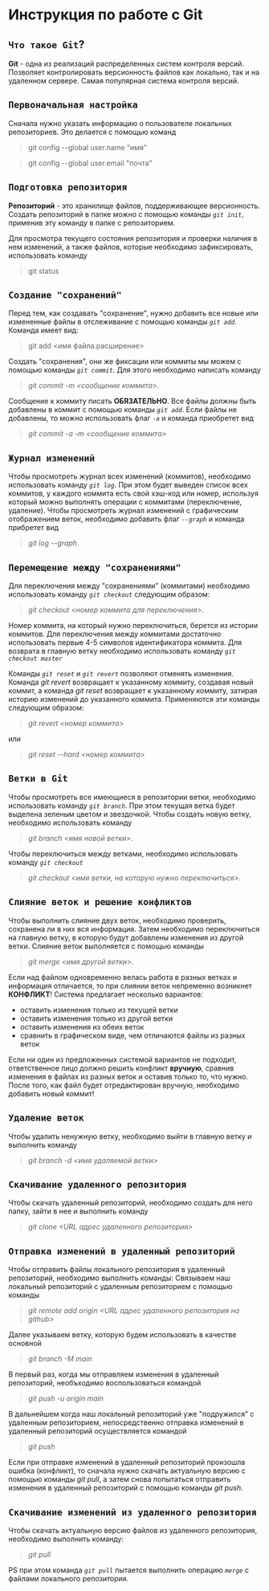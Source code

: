 # Инструкция по работе с Git

## `Что такое Git`?
**Git** - одна из реализаций распределенных систем контроля версий. Позволяет контролировать версионность файлов как локально, так и на удаленном сервере. Самая популярная система контроля версий.

## `Первоначальная настройка`
Сначала нужно указать информацию о пользователе локальных репозиториев. Это делается с помощью команд

>git config --global user.name "имя"

>git config --global user.email "почта"

## `Подготовка репозитория`
**Репозиторий** - это хранилище файлов, поддерживающее версионность. Создать репозиторий в папке можно с помощью команды *`git init`*, применив эту команду в папке с репозиторием.

Для просмотра текущего состояния репозитория и проверки наличия в нем изменений, а также файлов, которые необходимо зафиксировать, использовать команду

>git status

## `Создание "сохранений"`
Перед тем, как создавать "сохранение", нужно добавить все новые или измененные файлы в отслеживание с помощью команды *`git add`*. Команда имеет вид:
>git add <имя файла.расширение>

Создать "сохранения", они же фиксации или коммиты мы можем с помощью команды *`git commit`*. Для этого необходимо написать команду 
>*git commit -m <сообщение коммита>*. 

Сообщение к коммиту писать **ОБЯЗАТЕЛЬНО**. Все файлы должны быть добавлены в коммит с помощью команды *`git add`*. Если файлы не добавлены, то можно использовать флаг *`-а`* и команда приобретет вид 
>*git commit -а -m <сообщение коммита>*

## `Журнал изменений`
Чтобы просмотреть журнал всех изменений (коммитов), необходимо использовать команду *`git log`*. При этом будет выведен список всех коммитов, у каждого коммита есть свой хэш-код или номер, используя который можно выполнять операции с коммитами (переключение, удаление).
Чтобы просмотреть журнал изменений с графическим отображением веток, необходимо добавить флаг *`--graph`* и команда прибретет вид 
>*git log --graph*.

## `Перемещение между "сохранениями"`
Для переключения между "сохранениями" (коммитами) необходимо использовать команду *`git checkout`* следующим образом: 
>*git checkout <номер коммита для переключения>*. 

Номер коммита, на который нужно переключиться, берется из истории коммитов. Для переключения между коммитами достаточно использовать первые 4-5 символов идентификатора коммита.
Для возврата в главную ветку необходимо использовать команду *`git checkout master`*

Команды *`git reset`* и *`git revert`* позволяют отменять изменения. Команда *git revert* возвращает к указанному коммиту, создавая новый коммит, а команда *git reset* возвращает к указанному коммиту, затирая историю изменений до указанного коммита. Применяются эти команды следующим образом:
>*git revert <номер коммита>* 

или 
>*git reset --hard <номер коммита>*

## `Ветки в Git`
Чтобы просмотреть все имеющиеся в репозитории ветки, необходимо использовать команду *`git branch`*. При этом текущая ветка будет выделена зеленым цветом и звездочкой.
Чтобы создать новую ветку, необходимо использовать команду 
>*git branch <имя новой ветки>*.

Чтобы переключиться между ветками, необходимо использовать команду *`git checkout`*
>*git checkout <имя ветки, на которую нужно переключиться>*.

## `Слияние веток и решение конфликтов`
Чтобы выполнить слияние двух веток, необходимо проверить, сохранена ли в них вся информация. Затем необходимо переключиться на главную ветку, в которую будут добавлены изменения из другой ветки. Слияние веток выполняется с помощью команды 
>*git merge <имя другой ветки>*.

Если над файлом одновременно велась работа в разных ветках и информация отличается, то при слиянии веток непременно возникнет **КОНФЛИКТ**! Система предлагает несколько вариантов:

* оставить изменения только из текущей ветки
* оставить изменения только из другой ветки
* оставить изменения из обеих веток
* сравнить в графическом виде, чем отличаются файлы из разных веток

Если ни один из предложенных системой вариантов не подходит, ответственное лицо должно решить конфликт **вручную**, сравнив изменения в файлах из разных веток и оставив только то, что нужно. После того, как файл будет отредактирован вручную, необходимо добавить новый коммит!

## `Удаление веток`
Чтобы удалить ненужную ветку, необходимо выйти в главную ветку и выполнить команду 
>*git branch -d <имя удаляемой ветки>*

## `Скачивание удаленного репозитория`
Чтобы скачать удаленный репозиторий, необходимо создать для него папку, зайти в нее и выполнить команду
>*git clone <URL адрес удаленного репозитория>*

## `Отправка изменений в удаленный репозиторий`
Чтобы отправить файлы локального репозитория в удаленный репозиторий, необходимо выполнить команды:
Связываем наш локальный репозиторий с удаленным репозиторием с помощью команды
>*git remote add origin <URL адрес удаленного репозитория на github>*

Далее указываем ветку, которую будем использовать в качестве основной
>*git branch -M main*

В первый раз, когда мы отправляем изменения в удаленный репозиторий, необъходимо воспользоваться командой
>*git push -u origin main*

В дальнейшем когда наш локальный репозиторий уже "подружился" с удаленным репозиторием, непосредственно отправка изменений в удаленный репозиторий осуществляется командой 
>*git push*

Если при отправке изменений в удаленный репозиторий произошла ошибка (конфликт), то сначала нужно скачать актуальную версию с помощью команды *git pull*, а затем снова попытаться отправить изменения в удаленный репозиторий с помощью команды *git push*.

## `Скачивание изменений из удаленного репозитория`
Чтобы скачать актуальную версию файлов из удаленного репозитория, необходимо выполнить команду:
>*git pull*

PS при этом команда *`git pull`* пытается выполнить операцию *`merge`* с файлами локального репозитория.
